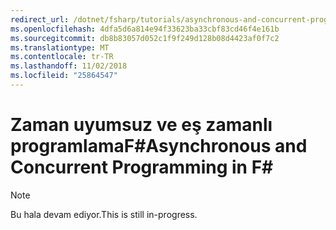 ```yaml
---
redirect_url: /dotnet/fsharp/tutorials/asynchronous-and-concurrent-programming/async
ms.openlocfilehash: 4dfa5d6a814e94f33623ba33cbf83cd46f4e161b
ms.sourcegitcommit: db8b83057d052c1f9f249d128b08d4423af0f7c2
ms.translationtype: MT
ms.contentlocale: tr-TR
ms.lasthandoff: 11/02/2018
ms.locfileid: "25864547"
---
```

# <a name="asynchronous-and-concurrent-programming-in-f"></a><span data-ttu-id="ff22b-101">Zaman uyumsuz ve eş zamanlı programlamaF#</span><span class="sxs-lookup"><span data-stu-id="ff22b-101">Asynchronous and Concurrent Programming in F#</span></span> #

> [!NOTE]
<span data-ttu-id="ff22b-102">Bu hala devam ediyor.</span><span class="sxs-lookup"><span data-stu-id="ff22b-102">This is still in-progress.</span></span>